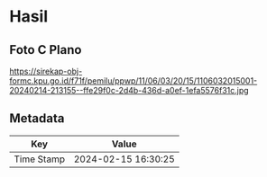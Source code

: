 # Hasil

## Foto C Plano

https://sirekap-obj-formc.kpu.go.id/f71f/pemilu/ppwp/11/06/03/20/15/1106032015001-20240214-213155--ffe29f0c-2d4b-436d-a0ef-1efa5576f31c.jpg


## Metadata

| Key        | Value               |
| ---------- | ------------------- |
| Time Stamp | 2024-02-15 16:30:25 |



